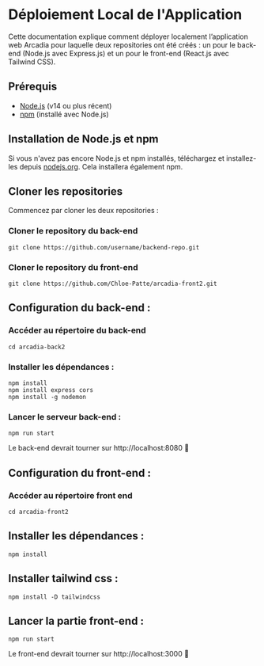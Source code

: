 # Déploiement Local de l'Application

Cette documentation explique comment déployer localement l’application web Arcadia pour laquelle deux repositories ont été créés : un pour le back-end (Node.js avec Express.js) et un pour le front-end (React.js avec Tailwind CSS).

## Prérequis

- [Node.js](https://nodejs.org/) (v14 ou plus récent)
- [npm](https://www.npmjs.com/get-npm) (installé avec Node.js)

## Installation de Node.js et npm

Si vous n'avez pas encore Node.js et npm installés, téléchargez et installez-les depuis [nodejs.org](https://nodejs.org/). Cela installera également npm.

## Cloner les repositories

Commencez par cloner les deux repositories :


### Cloner le repository du back-end
```
git clone https://github.com/username/backend-repo.git
```
### Cloner le repository du front-end
```
git clone https://github.com/Chloe-Patte/arcadia-front2.git
```
## Configuration du back-end : 
### Accéder au répertoire du back-end
```
cd arcadia-back2
```

### Installer les dépendances : 
```
npm install
npm install express cors
npm install -g nodemon
```

### Lancer le serveur back-end : 
```
npm run start
```

Le back-end devrait tourner sur http://localhost:8080 🙂


## Configuration du front-end : 
### Accéder au répertoire front end 
```
cd arcadia-front2
```

## Installer les dépendances : 
```
npm install
```

## Installer tailwind css : 
```
npm install -D tailwindcss
```

## Lancer la partie front-end : 
```
npm run start
```

Le front-end devrait tourner sur http://localhost:3000 🙂
